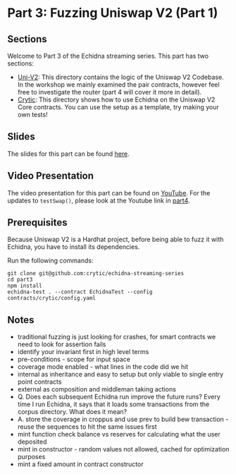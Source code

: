 
# Part 3: Fuzzing Uniswap V2 (Part 1)

## Sections

Welcome to Part 3 of the Echidna streaming series. This part has two sections:

- [Uni-V2](./contracts/uni-v2/): This directory contains the logic of the Uniswap V2 Codebase. In the workshop we mainly examined the pair contracts, however feel free to investigate the router (part 4 will cover it more in detail).
- [Crytic](./contracts/crytic/): This directory shows how to use Echidna on the Uniswap V2 Core contracts. You can use the setup as a template, try making your own tests!

## Slides

The slides for this part can be found [here](./Echidna-Streaming-Session-Part-3.pdf).

## Video Presentation

The video presentation for this part can be found on [YouTube](https://www.youtube.com/watch?v=n0RaKKVTGvA). For the updates to `testSwap()`, please look at the Youtube link in [part4](../part4/).

## Prerequisites

Because Uniswap V2 is a Hardhat project, before being able to fuzz it with Echidna, you have to install its dependencies.

Run the following commands:

```
git clone git@github.com:crytic/echidna-streaming-series
cd part3
npm install
echidna-test . --contract EchidnaTest --config contracts/crytic/config.yaml
```

## Notes

- traditional fuzzing is just looking for crashes, for smart contracts we need to look for assertion fails
- identify your invariant first in high level terms
- pre-conditions - scope for input space
- coverage mode enabled - what lines in the code did we hit
- internal as inheritance and easy to setup but only viable to single entry point contracts
- external as composition and middleman taking actions
- Q. Does each subsequent Echidna run improve the future runs? Every time I run Echidna, it says that it loads some transactions from the corpus directory. What does it mean?
- A. store the coverage in croppus and use prev to build bew transaction - reuse the sequences to hit the same issues first
- mint function check balance vs reserves for calculating what the user deposited
- mint in constructor - random values not allowed, cached for optimization purposes
- mint a fixed amount in contract constructor
